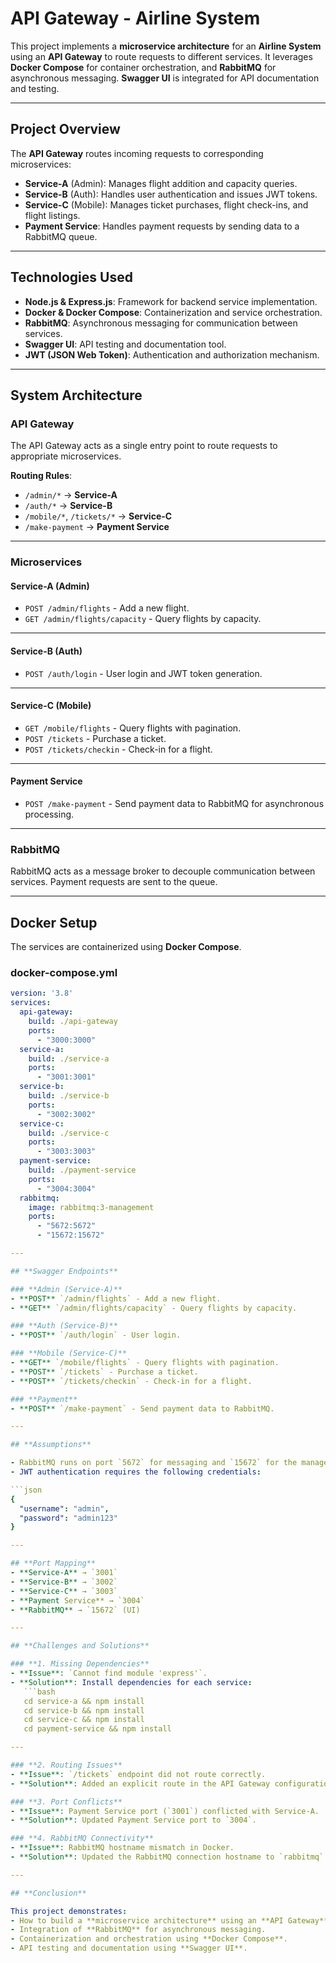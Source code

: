 # **API Gateway - Airline System**

This project implements a **microservice architecture** for an **Airline System** using an **API Gateway** to route requests to different services. It leverages **Docker Compose** for container orchestration, and **RabbitMQ** for asynchronous messaging. **Swagger UI** is integrated for API documentation and testing.

---

## **Project Overview**

The **API Gateway** routes incoming requests to corresponding microservices:

- **Service-A** (Admin): Manages flight addition and capacity queries.
- **Service-B** (Auth): Handles user authentication and issues JWT tokens.
- **Service-C** (Mobile): Manages ticket purchases, flight check-ins, and flight listings.
- **Payment Service**: Handles payment requests by sending data to a RabbitMQ queue.

---

## **Technologies Used**

- **Node.js & Express.js**: Framework for backend service implementation.
- **Docker & Docker Compose**: Containerization and service orchestration.
- **RabbitMQ**: Asynchronous messaging for communication between services.
- **Swagger UI**: API testing and documentation tool.
- **JWT (JSON Web Token)**: Authentication and authorization mechanism.

---

## **System Architecture**

### **API Gateway**
The API Gateway acts as a single entry point to route requests to appropriate microservices.

**Routing Rules**:
- `/admin/*` → **Service-A**
- `/auth/*` → **Service-B**
- `/mobile/*`, `/tickets/*` → **Service-C**
- `/make-payment` → **Payment Service**

---

### **Microservices**

#### **Service-A (Admin)**
- `POST /admin/flights` - Add a new flight.
- `GET /admin/flights/capacity` - Query flights by capacity.

---

#### **Service-B (Auth)**
- `POST /auth/login` - User login and JWT token generation.

---

#### **Service-C (Mobile)**
- `GET /mobile/flights` - Query flights with pagination.
- `POST /tickets` - Purchase a ticket.
- `POST /tickets/checkin` - Check-in for a flight.

---

#### **Payment Service**
- `POST /make-payment` - Send payment data to RabbitMQ for asynchronous processing.

---

### **RabbitMQ**
RabbitMQ acts as a message broker to decouple communication between services. Payment requests are sent to the queue.

---

## **Docker Setup**

The services are containerized using **Docker Compose**.

### **docker-compose.yml**
```yaml
version: '3.8'
services:
  api-gateway:
    build: ./api-gateway
    ports:
      - "3000:3000"
  service-a:
    build: ./service-a
    ports:
      - "3001:3001"
  service-b:
    build: ./service-b
    ports:
      - "3002:3002"
  service-c:
    build: ./service-c
    ports:
      - "3003:3003"
  payment-service:
    build: ./payment-service
    ports:
      - "3004:3004"
  rabbitmq:
    image: rabbitmq:3-management
    ports:
      - "5672:5672"
      - "15672:15672"

---

## **Swagger Endpoints**

### **Admin (Service-A)**
- **POST** `/admin/flights` - Add a new flight.
- **GET** `/admin/flights/capacity` - Query flights by capacity.

### **Auth (Service-B)**
- **POST** `/auth/login` - User login.

### **Mobile (Service-C)**
- **GET** `/mobile/flights` - Query flights with pagination.
- **POST** `/tickets` - Purchase a ticket.
- **POST** `/tickets/checkin` - Check-in for a flight.

### **Payment**
- **POST** `/make-payment` - Send payment data to RabbitMQ.

---

## **Assumptions**

- RabbitMQ runs on port `5672` for messaging and `15672` for the management UI.
- JWT authentication requires the following credentials:

```json
{
  "username": "admin",
  "password": "admin123"
}

---

## **Port Mapping**
- **Service-A** → `3001`  
- **Service-B** → `3002`  
- **Service-C** → `3003`  
- **Payment Service** → `3004`  
- **RabbitMQ** → `15672` (UI)  

---

## **Challenges and Solutions**

### **1. Missing Dependencies**
- **Issue**: `Cannot find module 'express'`.  
- **Solution**: Install dependencies for each service:
   ```bash
   cd service-a && npm install
   cd service-b && npm install
   cd service-c && npm install
   cd payment-service && npm install

---

### **2. Routing Issues**
- **Issue**: `/tickets` endpoint did not route correctly.  
- **Solution**: Added an explicit route in the API Gateway configuration.

### **3. Port Conflicts**
- **Issue**: Payment Service port (`3001`) conflicted with Service-A.  
- **Solution**: Updated Payment Service port to `3004`.

### **4. RabbitMQ Connectivity**
- **Issue**: RabbitMQ hostname mismatch in Docker.  
- **Solution**: Updated the RabbitMQ connection hostname to `rabbitmq` in Payment Service.

---

## **Conclusion**

This project demonstrates:
- How to build a **microservice architecture** using an **API Gateway**.
- Integration of **RabbitMQ** for asynchronous messaging.
- Containerization and orchestration using **Docker Compose**.
- API testing and documentation using **Swagger UI**.
